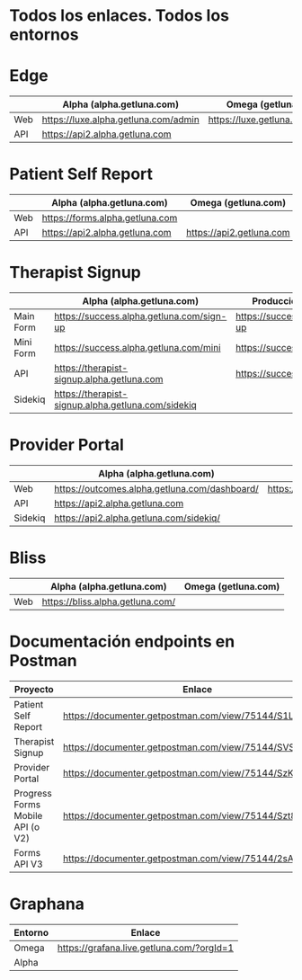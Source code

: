 # Todos los enlaces. Todos los entornos

# Edge

|         | **Alpha (alpha.getluna.com)**        | **Omega (getluna.com)**        |
| ------- | ------------------------------------ | ------------------------------ |
| Web     | https://luxe.alpha.getluna.com/admin | https://luxe.getluna.com/admin |
| API     | https://api2.alpha.getluna.com       |                                |


# Patient Self Report

|         | **Alpha (alpha.getluna.com)**   | **Omega (getluna.com)**  |
| ------- | ------------------------------- | ------------------------ |
| Web     | https://forms.alpha.getluna.com |                          |
| API     | https://api2.alpha.getluna.com  | https://api2.getluna.com |


# Therapist Signup

|               | **Alpha (alpha.getluna.com)**              | **Producción (getluna.com)**        |
| ------------- | ------------------------------------------ | ------------------------------------|
| Main Form     | https://success.alpha.getluna.com/sign-up  | https://success.getluna.com/sign-up |
| Mini Form     | https://success.alpha.getluna.com/mini     | https://success.getluna.com/mini    |
| API           | https://therapist-signup.alpha.getluna.com | https://success-api.getluna.com     |
| Sidekiq       | https://therapist-signup.alpha.getluna.com/sidekiq |                             |


# Provider Portal

|         | **Alpha (alpha.getluna.com)**                   | **Producción (getluna.com)**           |
| ------- | ------------------------------------------------| ---------------------------------------|
| Web     | https://outcomes.alpha.getluna.com/dashboard/   | https://outcomes.getluna.com/dashboard |
| API     | https://api2.alpha.getluna.com          |                                        |
| Sidekiq | https://api2.alpha.getluna.com/sidekiq/ |                                        |


# Bliss

|         | **Alpha (alpha.getluna.com)**    | **Omega (getluna.com)** |
| ------- | -------------------------------- | ----------------------- |
| Web     | https://bliss.alpha.getluna.com/ |                         |


# Documentación endpoints en Postman

| **Proyecto**                     | **Enlace**                                              |
| -------------------------------- | ------------------------------------------------------- |
| Patient Self Report              | https://documenter.getpostman.com/view/75144/S1Lzx6cB   |
| Therapist Signup                 | https://documenter.getpostman.com/view/75144/SVSKMp22   |
| Provider Portal                  | https://documenter.getpostman.com/view/75144/SzKTxzNx   |
| Progress Forms Mobile API (o V2) | https://documenter.getpostman.com/view/75144/Szt8dV7z   |
| Forms API V3                     | https://documenter.getpostman.com/view/75144/2sA2xfXD6p |



# Graphana

| **Entorno** | **Enlace**                                |
| ----------- | ----------------------------------------- |
| Omega       | https://grafana.live.getluna.com/?orgId=1 |
| Alpha       |                                           |


